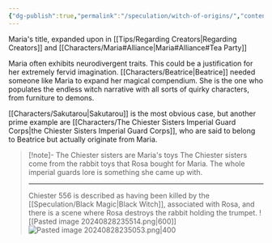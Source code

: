 ```yaml
---
{"dg-publish":true,"permalink":"/speculation/witch-of-origins/","contentClasses":"center-headings red-truth red-links blue-truth"}
---
```


Maria's title, expanded upon in [[Tips/Regarding Creators\|Regarding Creators]] and [[Characters/Maria#Alliance\|Maria#Alliance#Tea Party]]

Maria often exhibits neurodivergent traits. This could be a justification for her extremely fervid imagination.
[[Characters/Beatrice\|Beatrice]] needed someone like Maria to expand her magical compendium. She is the one who populates the endless witch narrative with all sorts of quirky characters, from furniture to demons.

[[Characters/Sakutarou\|Sakutarou]] is the most obvious case, but another prime example are [[Characters/The Chiester Sisters Imperial Guard Corps\|the Chiester Sisters Imperial Guard Corps]], who are said to belong to Beatrice but actually originate from Maria.

<div class="transclusion internal-embed is-loaded"><div class="markdown-embed">



> [!note]- The Chiester sisters are Maria's toys
>The Chiester sisters come from the rabbit toys that Rosa bought for Maria. The whole imperial guards lore is something she came up with.
>
>---
>Chiester 556 is described as having been killed by the [[Speculation/Black Magic\|Black Witch]], associated with Rosa, and there is a scene where Rosa destroys the rabbit holding the trumpet.
>![[Pasted image 20240828235514.png\|600]]
>![Pasted image 20240828235053.png|400](/img/user/Attachments/Pasted%20image%2020240828235053.png)

</div></div>


